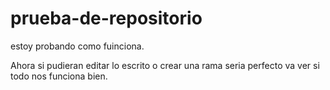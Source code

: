 # prueba-de-repositorio
estoy probando como fuinciona.


Ahora si pudieran editar lo escrito o crear una rama seria perfecto va ver si todo nos funciona bien.

